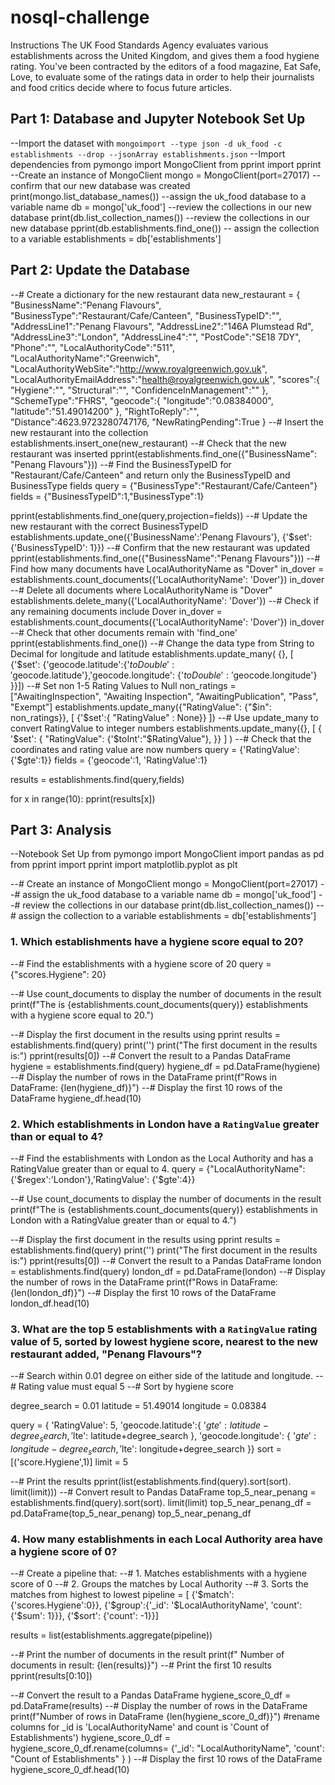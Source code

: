 # nosql-challenge
Instructions The UK Food Standards Agency evaluates various establishments across the United Kingdom, and gives them a food hygiene rating. You've been contracted by the editors of a food magazine, Eat Safe, Love, to evaluate some of the ratings data in order to help their journalists and food critics decide where to focus future articles.

## Part 1: Database and Jupyter Notebook Set Up
--Import the dataset with `mongoimport --type json -d uk_food -c establishments --drop --jsonArray establishments.json`
--Import dependencies
from pymongo import MongoClient
from pprint import pprint
--Create an instance of MongoClient
mongo = MongoClient(port=27017)
--confirm that our new database was created
print(mongo.list_database_names())
--assign the uk_food database to a variable name
db = mongo['uk_food']
--review the collections in our new database
print(db.list_collection_names())
--review the collections in our new database
pprint(db.establishments.find_one())
-- assign the collection to a variable
establishments = db['establishments']

## Part 2: Update the Database
--# Create a dictionary for the new restaurant data
new_restaurant = {
    "BusinessName":"Penang Flavours",
    "BusinessType":"Restaurant/Cafe/Canteen",
    "BusinessTypeID":"",
    "AddressLine1":"Penang Flavours",
    "AddressLine2":"146A Plumstead Rd",
    "AddressLine3":"London",
    "AddressLine4":"",
    "PostCode":"SE18 7DY",
    "Phone":"",
    "LocalAuthorityCode":"511",
    "LocalAuthorityName":"Greenwich",
    "LocalAuthorityWebSite":"http://www.royalgreenwich.gov.uk",
    "LocalAuthorityEmailAddress":"health@royalgreenwich.gov.uk",
    "scores":{
        "Hygiene":"",
        "Structural":"",
        "ConfidenceInManagement":""
    },
    "SchemeType":"FHRS",
    "geocode":{
        "longitude":"0.08384000",
        "latitude":"51.49014200"
    },
    "RightToReply":"",
    "Distance":4623.9723280747176,
    "NewRatingPending":True
}
--# Insert the new restaurant into the collection
establishments.insert_one(new_restaurant)
--# Check that the new restaurant was inserted
pprint(establishments.find_one({"BusinessName": "Penang Flavours"}))
--# Find the BusinessTypeID for "Restaurant/Cafe/Canteen" and return only the BusinessTypeID and BusinessType fields
query = {"BusinessType":"Restaurant/Cafe/Canteen"}
fields = {"BusinessTypeID":1,"BusinessType":1}

pprint(establishments.find_one(query,projection=fields))
--# Update the new restaurant with the correct BusinessTypeID
establishments.update_one({'BusinessName':'Penang Flavours'},
 {'$set':{'BusinessTypeID': 1}})
--# Confirm that the new restaurant was updated
pprint(establishments.find_one({"BusinessName":"Penang Flavours"}))
--# Find how many documents have LocalAuthorityName as "Dover"
in_dover = establishments.count_documents({'LocalAuthorityName': 'Dover'})
in_dover
--# Delete all documents where LocalAuthorityName is "Dover"
establishments.delete_many({'LocalAuthorityName': 'Dover'})
--# Check if any remaining documents include Dover
in_dover = establishments.count_documents({'LocalAuthorityName': 'Dover'})
in_dover
--# Check that other documents remain with 'find_one'
pprint(establishments.find_one())
--# Change the data type from String to Decimal for longitude and latitude
establishments.update_many(
    {},
    [
        {'$set':
            {'geocode.latitude':{'$toDouble': '$geocode.latitude'},'geocode.longitude': {'$toDouble': '$geocode.longitude'}
            }}])
--# Set non 1-5 Rating Values to Null
non_ratings = ["AwaitingInspection", "Awaiting Inspection", "AwaitingPublication", "Pass", "Exempt"]
establishments.update_many({"RatingValue": {"$in": non_ratings}}, [ {'$set':{ "RatingValue" : None}} ])
--# Use update_many to convert RatingValue to integer numbers
establishments.update_many({}, [ { '$set': { "RatingValue": {'$toInt':"$RatingValue"},
                                           }} ] )
--# Check that the coordinates and rating value are now numbers
query = {'RatingValue': {'$gte':1}}
fields = {'geocode':1, 'RatingValue':1}

results = establishments.find(query,fields)

for x in range(10):
    pprint(results[x])

## Part 3: Analysis
--Notebook Set Up
 from pymongo import MongoClient
import pandas as pd
from pprint import pprint
import matplotlib.pyplot as plt

--# Create an instance of MongoClient
mongo = MongoClient(port=27017)
--# assign the uk_food database to a variable name
db = mongo['uk_food']
--# review the collections in our database
print(db.list_collection_names())
--# assign the collection to a variable
establishments = db['establishments']
### 1. Which establishments have a hygiene score equal to 20?
--# Find the establishments with a hygiene score of 20
query ={"scores.Hygiene": 20}

--# Use count_documents to display the number of documents in the result
print(f"The is {establishments.count_documents(query)} establishments with a hygiene score equal to 20.")

--# Display the first document in the results using pprint
results = establishments.find(query)
print('')
print("The first document in the results is:")
pprint(results[0])
--# Convert the result to a Pandas DataFrame
hygiene = establishments.find(query)
hygiene_df = pd.DataFrame(hygiene)
--# Display the number of rows in the DataFrame
print(f"Rows in DataFrame: {len(hygiene_df)}")
--# Display the first 10 rows of the DataFrame
hygiene_df.head(10)
### 2. Which establishments in London have a `RatingValue` greater than or equal to 4?
--# Find the establishments with London as the Local Authority and has a RatingValue greater than or equal to 4.
query = {"LocalAuthorityName":{'$regex':'London'},'RatingValue': {'$gte':4}}

--# Use count_documents to display the number of documents in the result
print(f"The is {establishments.count_documents(query)} establishments in London with a RatingValue greater than or equal to 4.")

--# Display the first document in the results using pprint
results = establishments.find(query)
print('')
print("The first document in the results is:")
pprint(results[0])
--# Convert the result to a Pandas DataFrame
london = establishments.find(query)
london_df = pd.DataFrame(london)
--# Display the number of rows in the DataFrame
print(f"Rows in DataFrame: {len(london_df)}")
--# Display the first 10 rows of the DataFrame
london_df.head(10)

### 3. What are the top 5 establishments with a `RatingValue` rating value of 5, sorted by lowest hygiene score, nearest to the new restaurant added, "Penang Flavours"?

--# Search within 0.01 degree on either side of the latitude and longitude.
--# Rating value must equal 5
--# Sort by hygiene score

degree_search = 0.01
latitude = 51.49014
longitude = 0.08384

query = {
    'RatingValue': 5,
    'geocode.latitude':{
        '$gte': latitude-degree_search,
        '$lte': latitude+degree_search
    },
    'geocode.longitude': {
        '$gte': longitude-degree_search,
        '$lte': longitude+degree_search
    }}
sort = [('score.Hygiene',1)]
limit = 5

--# Print the results
pprint(list(establishments.find(query).sort(sort). limit(limit)))
--# Convert result to Pandas DataFrame
top_5_near_penang = establishments.find(query).sort(sort). limit(limit)
top_5_near_penang_df = pd.DataFrame(top_5_near_penang)
top_5_near_penang_df

### 4. How many establishments in each Local Authority area have a hygiene score of 0?
--# Create a pipeline that:
--# 1. Matches establishments with a hygiene score of 0
--# 2. Groups the matches by Local Authority
--# 3. Sorts the matches from highest to lowest
pipeline = [
    {'$match': {'scores.Hygiene':0}},
    {'$group':{'_id': '$LocalAuthorityName', 'count': {'$sum': 1}}},
    {'$sort': {'count': -1}}] 

results = list(establishments.aggregate(pipeline))

--# Print the number of documents in the result
print(f" Number of documents in result: {len(results)}")
--# Print the first 10 results
pprint(results[0:10])

--# Convert the result to a Pandas DataFrame
hygiene_score_0_df = pd.DataFrame(results)
--# Display the number of rows in the DataFrame
print(f"Number of rows in DataFrame {len(hygiene_score_0_df)}")
#rename columns for _id is 'LocalAuthorityName' and count is 'Count of Establishments')
hygiene_score_0_df = hygiene_score_0_df.rename(columns= {'_id': "LocalAuthorityName", 'count': "Count of Establishments" } )
--# Display the first 10 rows of the DataFrame
hygiene_score_0_df.head(10)


